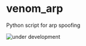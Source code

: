 # venom_arp
Python script for arp spoofing

![under development](https://img.shields.io/badge/status-under%20development-yellow.svg "under development")
